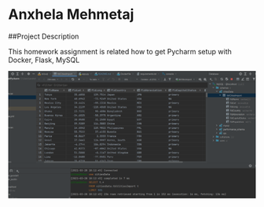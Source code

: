 # Anxhela Mehmetaj 
 
 ##Project Description 

 This homework assignment is related how to get Pycharm setup with Docker, Flask, MySQL
 

<img src= "screenshots/query.PNG">
